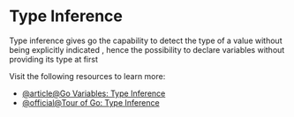# Type Inference

Type inference gives go the capability to detect the type of a value without being explicitly indicated , hence the possibility to declare variables without providing its type at first

Visit the following resources to learn more:

- [@article@Go Variables: Type Inference](https://www.callicoder.com/golang-variables-zero-values-type-inference/#type-inference)
- [@official@Tour of Go: Type Inference](https://go.dev/tour/basics/14)

